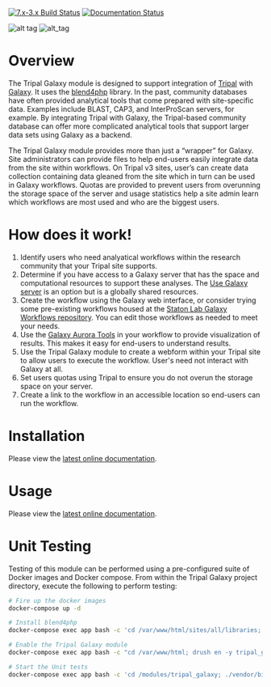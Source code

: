 [![7.x-3.x Build Status](https://travis-ci.org/tripal/tripal_galaxy.svg?branch=7.x-1.x)](https://travis-ci.org/tripal/tripal_galaxy)
[![Documentation Status](https://readthedocs.org/projects/tripal_galaxy/badge/?version=latest)](https://tripal-galaxy.readthedocs.io/en/latest/?badge=latest)

![alt tag](https://raw.githubusercontent.com/tripal/tripal/7.x-3.x/tripal/theme/images/tripal_logo.png)
![alt_tag](https://galaxyproject.org/images/galaxy-logos/galaxy_logo_25percent.png)


# Overview
The Tripal Galaxy module is designed to support integration of [Tripal](http://tripal.info) with [Galaxy](https://galaxyproject.org/). It uses the [blend4php](https://github.com/galaxyproject/blend4php) library. In the past, community databases have often provided analytical tools that come prepared with site-specific data. Examples include BLAST, CAP3, and InterProScan servers, for example. By integrating Tripal with Galaxy, the Tripal-based community database can offer more complicated analytical tools that support larger data sets using Galaxy as a backend. 

The Tripal Galaxy module provides more than just a “wrapper” for Galaxy. Site administrators can provide files to help end-users easily integrate data from the site within workflows. On Tripal v3 sites, user’s can create data collection containing data gleaned from the site which in turn can be used in Galaxy workflows. Quotas are provided to prevent users from overunning the storage space of the server and usage statistics help a site admin learn which workflows are most used and who are the biggest users.

# How does it work!
1. Identify users who need analyatical workflows within the research community that your Tripal site supports.
2. Determine if you have access to a Galaxy server that has the space and computational resources to support these analyses. The [Use Galaxy server](https://usegalaxy.org/) is an option but is a globally shared resources.
3. Create the workflow using the Galaxy web interface, or consider trying some pre-existing workflows housed at the [Staton Lab Galaxy Workflows repository](https://github.com/statonlab/galaxy-workflows).   You can edit those workflows as needed to meet your needs.
4. Use the [Galaxy Aurora Tools](https://github.com/statonlab/aurora-galaxy-tools) in your workflow to provide visualization of results. This makes it easy for end-users to understand results.
5. Use the Tripal Galaxy module to create a webform within your Tripal site to allow users to execute the workflow.  User's need not interact with Galaxy at all.
6. Set users quotas using Tripal to ensure you do not overun the storage space on your server.
7. Create a link to the workflow in an accessible location so end-users can run the workflow.

# Installation
Please view the [latest online documentation](https://tripal-galaxy.readthedocs.io/en/latest/).

# Usage
Please view the [latest online documentation](https://tripal-galaxy.readthedocs.io/en/latest/).

# Unit Testing
Testing of this module can be performed using a pre-configured suite of Docker images and Docker compose. From within the Tripal Galaxy project directory, execute the following to perform testing:

```bash
# Fire up the docker images
docker-compose up -d

# Install blend4php
docker-compose exec app bash -c 'cd /var/www/html/sites/all/libraries; git clone https://github.com/galaxyproject/blend4php.git'

# Enable the Tripal Galaxy module
docker-compose exec app bash -c "cd /var/www/html; drush en -y tripal_galaxy"

# Start the Unit tests
docker-compose exec app bash -c 'cd /modules/tripal_galaxy; ./vendor/bin/phpunit'
```

